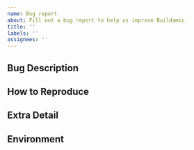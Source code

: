 ```yaml
---
name: Bug report
about: Fill out a bug report to help us improve Buildamic.
title: ''
labels: ''
assignees: ''
---
```


## Bug Description

## How to Reproduce

## Extra Detail
<!-- Screenshots, template code, or exception error message/link -->

## Environment
<!-- You can copy/paste the output of `php please support:details` here -->
